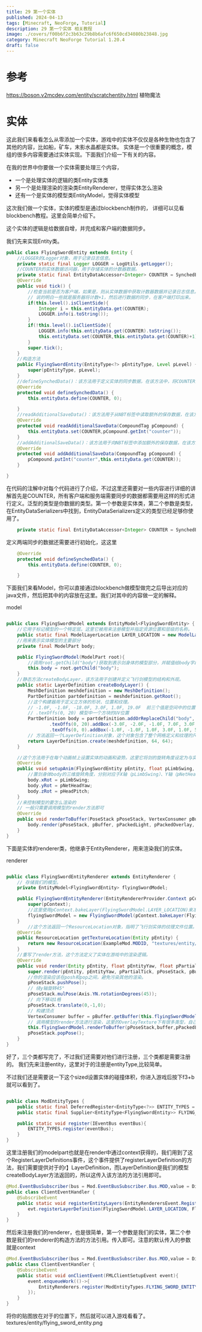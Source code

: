 ```yaml
---
title: 29 第一个实体
published: 2024-04-13
tags: [Minecraft, NeoForge, Tutorial]
description: 29 第一个实体 相关教程
image: ./covers/f00b6f2c3b63c29b8b6afc6f650cd34080b23848.jpg
category: Minecraft NeoForge Tutorial 1.20.4
draft: false
---
```

# 参考

https://boson.v2mcdev.com/entity/scratchentity.html
植物魔法

# 实体
这此我们来看看怎么从零添加一个实体，游戏中的实体不仅仅是各种生物也包含了其他的内容，比如船，矿车，末影水晶都是实体。
实体是一个很重要的概念，模组的很多内容需要通过实体实现。下面我们介绍一下有关的内容。

在我的世界中你要做一个实体需要处理三个内容，
- 一个是处理实体的逻辑的类Entity实体类
- 另一个是处理渲染的渲染类EntityRenderer，觉得实体怎么渲染
- 还有一个是实体的模型类EntityModel，觉得实体模型

这次我们做一个实体，实体的模型是通过blockbench制作的， 详细可以见看blockbench教程。这里会简单介绍下。

这个实体的逻辑是给数据自增，并完成和客户端的数据同步。

我们先来实现Entity类。

```java
public class FlyingSwordEntity extends Entity {
    //LOGGER的Logger对象，用于记录日志信息。
    private static final Logger LOGGER = LogUtils.getLogger();
    //COUNTER的实体数据访问器，用于存储实体的计数器数据。
    private static final EntityDataAccessor<Integer> COUNTER = SynchedEntityData.defineId(FlyingSwordEntity.class, EntityDataSerializers.INT);
    @Override
    public void tick() {
        //检查当前是否为客户端，如果是，则从实体数据中获取计数器数据并记录日志信息。如果不是客户端，则从实体数据中获取计数器数据，记录日志信息，并将计数器数据加1。最后，调用父类的tick()方法。
        // 说的明白一些就是服务器将计数+1，然后进行数据的同步，在客户端打印出来。
        if(this.level().isClientSide){
            Integer i = this.entityData.get(COUNTER);
            LOGGER.info(i.toString());
        }
        if(!this.level().isClientSide){
            LOGGER.info(this.entityData.get(COUNTER).toString());
            this.entityData.set(COUNTER,this.entityData.get(COUNTER)+1);
        }
        super.tick();
    }
    //构造方法
    public FlyingSwordEntity(EntityType<?> pEntityType, Level pLevel) {
        super(pEntityType, pLevel);
    }
    //defineSynchedData()：该方法用于定义实体的同步数据，在该方法中，将COUNTER实体数据访问器初始化为0。
    @Override
    protected void defineSynchedData() {
        this.entityData.define(COUNTER, 0);

    }
    //readAdditionalSaveData()：该方法用于从NBT标签中读取额外的保存数据，在该方法中，从NBT标签中读取计数器数据，并保存到实体数据中。
    @Override
    protected void readAdditionalSaveData(CompoundTag pCompound) {
        this.entityData.set(COUNTER,pCompound.getInt("counter"));
    }
    //addAdditionalSaveData()：该方法用于向NBT标签中添加额外的保存数据，在该方法中，将计数器数据保存到NBT标签中。
    @Override
    protected void addAdditionalSaveData(CompoundTag pCompound) {
        pCompound.putInt("counter",this.entityData.get(COUNTER));
    }

}

```
在代码的注解中对每个代码进行了介绍，不过这里还需要对一些内容进行详细的讲解首先是COUNTER，所有客户端和服务端需要同步的数据都需要用这样的形式进行定义。泛型的类型是你数据的类型。第一个参数是实体类，第二个参数是类型，在EntityDataSerializers中找到，EntityDataSerializers定义的类型已经足够你使用了。
```java
    private static final EntityDataAccessor<Integer> COUNTER = SynchedEntityData.defineId(FlyingSwordEntity.class, EntityDataSerializers.INT);

```

定义两端同步的数据还需要进行初始化，这这里
```java
    @Override
    protected void defineSynchedData() {
        this.entityData.define(COUNTER, 0);

    }
```

下面我们来看Model，你可以直接通过blockbench做模型做完之后导出对应的java文件，然后把其中的内容放在这里。我们对其中的内容做一定的解释。

model 
```java

public class FlyingSwordModel extends EntityModel<FlyingSwordEntity> {
    //它用于标记模型的一个特定层。这里它被用来注册模型并指定资源位置和层级的名称。
    public static final ModelLayerLocation LAYER_LOCATION = new ModelLayerLocation(new ResourceLocation(ExampleMod.MODID, "flying_sword_entity"), "main");
    //用来表示实体模型的主要部分
    private final ModelPart body;

    public FlyingSwordModel(ModelPart root){
        //调用root.getChild("body")获取到表示剑身体的模型部分，并赋值给body字段。
        this.body = root.getChild("body");
    }
    //静态方法createBodyLayer，该方法用于创建并定义飞行剑模型的结构和外观。
    public static LayerDefinition createBodyLayer() {
        MeshDefinition meshdefinition = new MeshDefinition();
        PartDefinition partdefinition = meshdefinition.getRoot();
        //这个构建器用于定义立方体的形状、位置和纹理。
        // -1.0F, -1.0F, -18.0F, 3.0F, 1.0F, 19.0F  前三个值是空间中的位置，然后三个值是方块的大小，
        // .texOffs(0, 20) 模型中一个方块的UV位置
        PartDefinition body = partdefinition.addOrReplaceChild("body", CubeListBuilder.create().texOffs(0, 0).addBox(-1.0F, -1.0F, -18.0F, 3.0F, 1.0F, 19.0F, new CubeDeformation(0.0F))
                .texOffs(0, 20).addBox(-3.0F, -2.0F, -1.0F, 7.0F, 3.0F, 3.0F, new CubeDeformation(0.0F))
                .texOffs(0, 0).addBox(-1.0F, -1.0F, 1.0F, 3.0F, 1.0F, 5.0F, new CubeDeformation(0.0F)), PartPose.offset(0.0F, 23.0F, 0.0F));
        // 方法返回一个LayerDefinition对象，这个对象包含了整个网格定义和纹理的尺寸。
        return LayerDefinition.create(meshdefinition, 64, 64);
    }

    //这个方法用于在每个动画帧上设置实体的动画和姿势。这里它将剑的旋转角度设定为与实体的动作参数相关联。
    @Override
    public void setupAnim(FlyingSwordEntity pEntity, float pLimbSwing, float pLimbSwingAmount, float pAgeInTicks, float pNetHeadYaw, float pHeadPitch) {
        //置剑身体body的三维旋转角度，分别对应于X轴（pLimbSwing）、Y轴（pNetHeadYaw）和Z轴（pHeadPitch）的旋转。
        body.xRot = pLimbSwing;
        body.yRot = pNetHeadYaw;
        body.zRot = pHeadPitch;
    }
    //来控制模型的要怎么渲染的
    // 一般只需要调用模型的render方法即可
    @Override
    public void renderToBuffer(PoseStack pPoseStack, VertexConsumer pBuffer, int pPackedLight, int pPackedOverlay, float pRed, float pGreen, float pBlue, float pAlpha) {
        body.render(pPoseStack, pBuffer, pPackedLight, pPackedOverlay, pRed, pGreen, pBlue, pAlpha);
    }
}

```
下面是实体的renderer类，他继承于EntityRenderer，用来渲染我们的实体。


renderer
```java

public class FlyingSwordEntityRenderer extends EntityRenderer {
    // 存储我们的模型。
    private EntityModel<FlyingSwordEntity> flyingSwordModel;

    public FlyingSwordEntityRenderer(EntityRendererProvider.Context pContext) {
        super(pContext);
        //这里使用pContext.bakeLayer(FlyingSwordModel.LAYER_LOCATION)来准备ModelPart，这里的获得ModelPart是等会我们需要去注册的，通过LAYER_LOCATION注册我们的ModelPart
        flyingSwordModel = new FlyingSwordModel(pContext.bakeLayer(FlyingSwordModel.LAYER_LOCATION));
    }
        //这个方法返回一个ResourceLocation对象，指明了飞行剑实体的纹理文件位置。
    @Override
    public ResourceLocation getTextureLocation(Entity pEntity) {
        return new ResourceLocation(ExampleMod.MODID, "textures/entity/flying_sword_entity.png");
    }
    //重写了render方法，这个方法定义了实体在游戏中的渲染逻辑。
    @Override
    public void render(Entity pEntity, float pEntityYaw, float pPartialTick, PoseStack pPoseStack, MultiBufferSource pBuffer, int pPackedLight) {
        super.render(pEntity, pEntityYaw, pPartialTick, pPoseStack, pBuffer, pPackedLight);
        //你的渲染应该在posh和pop之间，避免污染其他的渲染。
        pPoseStack.pushPose();
        // 绕y轴旋转45°
        pPoseStack.mulPose(Axis.YN.rotationDegrees(45));
        // 向下移动1格
        pPoseStack.translate(0,-1,0);
        // 构建顶点
        VertexConsumer buffer = pBuffer.getBuffer(this.flyingSwordModel.renderType(this.getTextureLocation(pEntity)));
        // 调用模型的render方法进行渲染，这里的OverlayTexture下有很多类型，自己选用。
        this.flyingSwordModel.renderToBuffer(pPoseStack,buffer,pPackedLight, OverlayTexture.NO_OVERLAY,1f,1f,1f,1f);
        pPoseStack.popPose();
    }
}

```

好了，三个类都写完了，不过我们还需要对他们进行注册，三个类都是需要注册的。 我们先来注册entity，这里对于的注册是entityType,比较简单。

不过我们还是需要说一下这个sized设置实体的碰撞体积，你进入游戏后按下f3+b就可以看到了。

```java

public class ModEntityTypes {
    public static final DeferredRegister<EntityType<?>> ENTITY_TYPES = DeferredRegister.create(Registries.ENTITY_TYPE, ExampleMod.MODID);
    public static final Supplier<EntityType<FlyingSwordEntity>> FLYING_SWORD_ENTITY = ENTITY_TYPES.register("flying_sword_entity", () -> EntityType.Builder.of(FlyingSwordEntity::new, MobCategory.MISC).sized(2, 0.5F).build("flying_sword_entity"));

    public static void register(IEventBus eventBus){
        ENTITY_TYPES.register(eventBus);
    }
}

```
这里注册我们的modelpart也就是在render中通过context获得的，我们用到了这个RegisterLayerDefinitions事件，这个事件提供了registerLayerDefinition的方法，我们需要提供对于的r】LayerDefinition，而LayerDefinition是我们的模型createBodyLayer方法返回的，所以这传入该方法的方法引用即可。

```java
@Mod.EventBusSubscriber(bus = Mod.EventBusSubscriber.Bus.MOD,value = Dist.CLIENT)
public class ClientEventHandler {
    @SubscribeEvent
    public static void registerEntityLayers(EntityRenderersEvent.RegisterLayerDefinitions evt) {
        evt.registerLayerDefinition(FlyingSwordModel.LAYER_LOCATION, FlyingSwordModel::createBodyLayer);
    }
}
```
然后来注册我们的renderer，也是很简单，第一个参数是我们的实体，第二个参数是我们的renderer的构造方法的方法引用。传入即可。注意的默认传入的参数就是context

```java
@Mod.EventBusSubscriber(bus = Mod.EventBusSubscriber.Bus.MOD,value = Dist.CLIENT)
public class ClientEventHandler {
    @SubscribeEvent
    public static void onClientEvent(FMLClientSetupEvent event){
        event.enqueueWork(()->{
            EntityRenderers.register(ModEntityTypes.FLYING_SWORD_ENTITY.get(), FlyingSwordEntityRenderer::new);
        });
    }
}

```

将你的贴图放在对于的位置下，然后就可以进入游戏看看了。
textures/entity/flying_sword_entity.png
